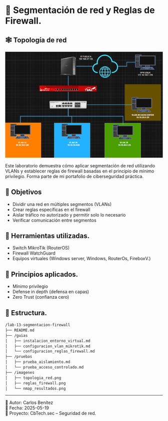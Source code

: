 # 🧱 Segmentación de red y Reglas de Firewall.
## 🕸️ Topología de red

<p align="center">
  <img src="imagenes/Topologia de red.png" width="600px">
</p>

Este laboratorio demuestra cómo aplicar segmentación de red utilizando VLANs y establecer reglas de firewall basadas en el principio de mínimo privilegio. Forma parte de mi portafolio de ciberseguridad práctica.

## 🎯 Objetivos
- Dividir una red en múltiples segmentos (VLANs)
- Crear reglas específicas en el firewall
- Aislar tráfico no autorizado y permitir solo lo necesario
- Verificar comunicación entre segmentos

## 🧰 Herramientas utilizadas.
- Switch MikroTik (RouterOS)
- Firewall WatchGuard
- Equipos virtuales (Windows server, Windows, RouterOs, FireboxV.)

## 🧠 Principios aplicados.
- Mínimo privilegio
- Defense in depth (defensa en capas)
- Zero Trust (confianza cero)

## 📂 Estructura.

```bash
/lab-13-segmentacion-firewall
├── README.md
├── /guias
│   ├── instalacion_entorno_virtual.md
│   ├── configuracion_vlan_mikrotik.md
│   └── configuracion_reglas_firewall.md
├── /pruebas
│   ├── prueba_aislamiento.md
│   └── prueba_acceso_controlado.md
├── /imagenes
│   ├── topologia_red.png
│   ├── reglas_firewall.png
│   └── nmap_resultados.png
```
---

👤 Autor: Carlos Benítez  
📅 Fecha: 2025-05-19  
🔐 Proyecto: CbTech.sec – Seguridad de red.
